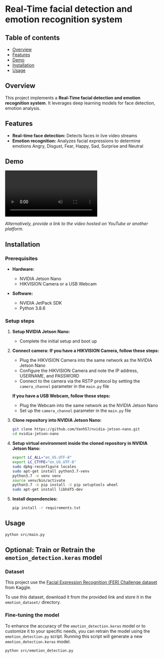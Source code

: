# Real-Time facial detection and emotion recognition system

## Table of contents

- [Overview](#overview)
- [Features](#features)
- [Demo](#demo)
- [Installation](#installation)
- [Usage](#usage)

## Overview

This project implements a **Real-Time facial detection and emotion recognition system**. It leverages deep learning models for face detection, emotion analysis.

## Features

- **Real-time face detection:** Detects faces in live video streams
- **Emotion recognition:** Analyzes facial expressions to determine emotions Angry, Disgust, Fear, Happy, Sad, Surprise and Neutral

## Demo

![Demo video](videos/demo.mp4)

*Alternatively, provide a link to the video hosted on YouTube or another platform.*

## Installation

### Prerequisites

- **Hardware:**
  - NVIDIA Jetson Nano
  - HIKVISION Camera or a USB Webcam

- **Software:**
  - NVIDIA JetPack SDK
  - Python 3.8.6

### Setup steps

1. **Setup NVIDIA Jetson Nano:**
   - Complete the initial setup and boot up

2. **Connect camera:**
   **If you have a HIKVISION Camera, follow these steps:**
   - Plug the HIKVISION Camera into the same network as the NVIDIA Jetson Nano
   - Configure the HIKVISION Camera and note the IP address, USERNAME, and PASSWORD
   - Connect to the camera via the RSTP protocol by setting the `camera_channel` parameter in the `main.py` file

   **If you have a USB Webcam, follow these steps:**
   - Plug the Webcam into the same network as the NVIDIA Jetson Nano
   - Set up the `camera_channel` parameter in the `main.py` file

3. **Clone repository into NVIDIA Jetson Nano:**
   ```bash
   git clone https://github.com/Vanh57/nvidia-jetson-nano.git
   cd nvidia-jetson-nano
   ```

4. **Setup virtual environment inside the cloned repository in NVIDIA Jetson Nano:**
   ```bash
   export LC_ALL="en_US.UTF-8"
   export LC_CTYPE="en_US.UTF-8"
   sudo dpkg-reconfigure locales
   sudo apt-get install python3.7-venv
   python3.7 -m venv venv
   source venv/bin/activate
   python3.7 -m pip install -U pip setuptools wheel
   sudo apt-get install libhdf5-dev
   ```

5. **Install dependencies:**
   ```bash
   pip install -r requirements.txt
   ```

## Usage
   ```bash
   python src/main.py
   ```

## Optional: Train or Retrain the `emotion_detection.keras` model

### Dataset
   This project use the [Facial Expression Recognition (FER) Challenge dataset](https://www.kaggle.com/datasets/ashishpatel26/facial-expression-recognitionferchallenge/data) from Kaggle.

   To use this dataset, download it from the provided link and store it in the `emotion_dataset/` directory.

### Fine-tuning the model
   To enhance the accuracy of the `emotion_detection.keras` model or to customize it to your specific needs, you can retrain the model using the `emotion_detection.py` script. Running this script will generate a new `emotion_detection.keras` model.

   ```bash
   python src/emotion_detection.py
   ```
